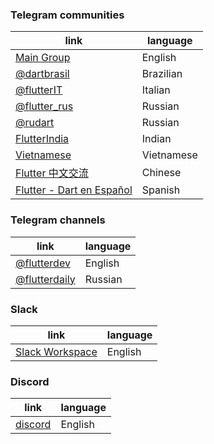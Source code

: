 ### Telegram communities
| link                                      | language   |
|-------------------------------------------|------------|
| [Main Group](https://t.me/dartlang_group) | English    |
| [@dartbrasil](https://t.me/dartbrasil)    | Brazilian  |
| [@flutterIT](https://t.me/flutterIT)      | Italian    |
| [@flutter_rus](https://t.me/flutter_rus)  | Russian    |
| [@rudart](https://t.me/rudart)            | Russian    |
| [FlutterIndia](https://t.me/flutterIndia) | Indian     |
| [Vietnamese](https://t.me/fluttervietnam) | Vietnamese |
| [Flutter 中文交流](https://t.me/FlutterC)  | Chinese    |
[Flutter - Dart en Español](https://t.me/flutter_dart_spanish)  | Spanish   |

### Telegram channels
| link                                       | language |
|--------------------------------------------|----------|
| [@flutterdev](https://t.me/flutterdev)     | English  |
| [@flutterdaily](https://t.me/flutterdaily) | Russian  |

### Slack
| link                                                            | language |
|-----------------------------------------------------------------|----------|
| [Slack Workspace](https://dev-flutter-autoinvite.herokuapp.com) | English  |

### Discord
| link                                  | language |
|---------------------------------------|----------|
| [discord](https://discord.gg/uJn4gJ8) | English  |

